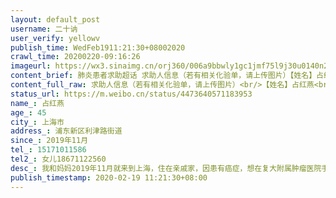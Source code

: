 ```yaml
---
layout: default_post
username: 二十讷
user_verify: yellowv
publish_time: WedFeb1911:21:30+08002020
crawl_time: 20200220-09:16:26
imageurl: https://wx3.sinaimg.cn/orj360/006a9bbwly1gc1jmf75l9j30u0140n2z.jpg,https://wx3.sinaimg.cn/orj360/006a9bbwly1gc1jmg0gcaj31400u0wmh.jpg
content_brief: 肺炎患者求助超话 求助人信息（若有相关化验单，请上传图片）【姓名】占红燕【年龄】45【所在城市】上海市【所在小区、社区】浦东新区利津路街道【患病时间】2019年11月【联系方式】15171011586【其他紧急联系人】女儿:18671122560【病情描述】我和妈妈2019年11月就来到上海，住在亲戚家， ...全文
content_full_raw: 求助人信息（若有相关化验单，请上传图片）<br/>【姓名】占红燕<br/>【年龄】45<br/>【所在城市】上海市<br/>【所在小区、社区】浦东新区利津路街道<br/>【患病时间】2019年11月<br/>【联系方式】15171011586<br/>【其他紧急联系人】女儿:18671122560<br/>【病情描述】我和妈妈2019年11月就来到上海，住在亲戚家，因患有癌症，想在复大附属肿瘤医院手术，年前一直身体状态不好，去挂门诊得知年后可以做手术，已经拖了4个月现在医院不接病人，门诊也不接外地人，政府要一刀切吗，癌症病人真的等不起，我们从未离开上海，也未与外来人接触，求政府给癌症病人一个活路！跪谢！<ahref='/n/健康中国'>@健康中国</a><adata-url="http://t.cn/R2WJ0I7"href="http://weibo.com/p/1001018008631011500000033"data-hide=""><spanclass='url-icon'><imgstyle='width:1rem;height:1rem'src='https://h5.sinaimg.cn/upload/2015/09/25/3/timeline_card_small_location_default.png'></span><spanclass="surl-text">上海·金桥</span></a>
status_url: https://m.weibo.cn/status/4473640571183953
name_: 占红燕
age_: 45
city_: 上海市
address_: 浦东新区利津路街道
since_: 2019年11月
tel_: 15171011586
tel2_: 女儿18671122560
desc_: 我和妈妈2019年11月就来到上海，住在亲戚家，因患有癌症，想在复大附属肿瘤医院手术，年前一直身体状态不好，去挂门诊得知年后可以做手术，已经拖了4个月现在医院不接病人，门诊也不接外地人，政府要一刀切吗，癌症病人真的等不起，我们从未离开上海，也未与外来人接触，求政府给癌症病人一个活路！跪谢！<ahref='/n/健康中国'>@健康中国</a><adata-url="http//t.cn/R2WJ0I7"href="http//weibo.com/p/1001018008631011500000033"data-hide=""><spanclass='url-icon'><imgstyle='width1rem;height1rem'src='https//h5.sinaimg.cn/upload/2015/09/25/3/timeline_card_small_location_default.png'></span><spanclass="surl-text">上海·金桥</span></a>
publish_timestamp: 2020-02-19 11:21:30+08:00
---
```

